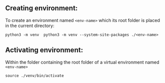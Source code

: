 


## Creating environment:

To create an environment named `<env-name>` which its root folder is placed in the current directory:

```
python3 -m venv  python3 -m venv --system-site-packages ./<env-name>
```

## Activating environment:

Within the folder containing the root folder of a virtual environment named `<env-name>`

```
source ./venv/bin/activate
```
